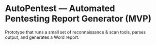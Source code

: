 # AutoPentest — Automated Pentesting Report Generator (MVP)

Prototype that runs a small set of reconnaissance & scan tools, parses output, and generates a Word report.
